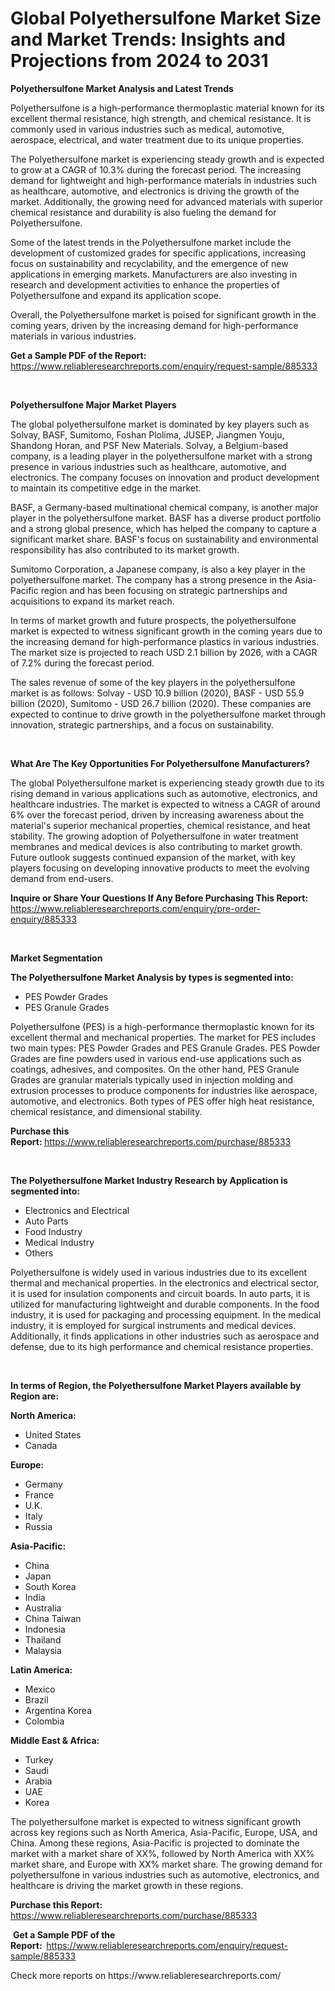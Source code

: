<p><h1>Global Polyethersulfone Market Size and Market Trends: Insights and Projections from 2024 to 2031</h1></p><p><strong>Polyethersulfone Market Analysis and Latest Trends</strong></p>
<p><p>Polyethersulfone is a high-performance thermoplastic material known for its excellent thermal resistance, high strength, and chemical resistance. It is commonly used in various industries such as medical, automotive, aerospace, electrical, and water treatment due to its unique properties.</p><p>The Polyethersulfone market is experiencing steady growth and is expected to grow at a CAGR of 10.3% during the forecast period. The increasing demand for lightweight and high-performance materials in industries such as healthcare, automotive, and electronics is driving the growth of the market. Additionally, the growing need for advanced materials with superior chemical resistance and durability is also fueling the demand for Polyethersulfone.</p><p>Some of the latest trends in the Polyethersulfone market include the development of customized grades for specific applications, increasing focus on sustainability and recyclability, and the emergence of new applications in emerging markets. Manufacturers are also investing in research and development activities to enhance the properties of Polyethersulfone and expand its application scope.</p><p>Overall, the Polyethersulfone market is poised for significant growth in the coming years, driven by the increasing demand for high-performance materials in various industries.</p></p>
<p><strong>Get a Sample PDF of the Report:&nbsp;</strong> <a href="https://www.reliableresearchreports.com/enquiry/request-sample/885333">https://www.reliableresearchreports.com/enquiry/request-sample/885333</a></p>
<p>&nbsp;</p>
<p><strong>Polyethersulfone Major Market Players</strong></p>
<p><p>The global polyethersulfone market is dominated by key players such as Solvay, BASF, Sumitomo, Foshan Plolima, JUSEP, Jiangmen Youju, Shandong Horan, and PSF New Materials. Solvay, a Belgium-based company, is a leading player in the polyethersulfone market with a strong presence in various industries such as healthcare, automotive, and electronics. The company focuses on innovation and product development to maintain its competitive edge in the market.</p><p>BASF, a Germany-based multinational chemical company, is another major player in the polyethersulfone market. BASF has a diverse product portfolio and a strong global presence, which has helped the company to capture a significant market share. BASF's focus on sustainability and environmental responsibility has also contributed to its market growth.</p><p>Sumitomo Corporation, a Japanese company, is also a key player in the polyethersulfone market. The company has a strong presence in the Asia-Pacific region and has been focusing on strategic partnerships and acquisitions to expand its market reach.</p><p>In terms of market growth and future prospects, the polyethersulfone market is expected to witness significant growth in the coming years due to the increasing demand for high-performance plastics in various industries. The market size is projected to reach USD 2.1 billion by 2026, with a CAGR of 7.2% during the forecast period.</p><p>The sales revenue of some of the key players in the polyethersulfone market is as follows: Solvay - USD 10.9 billion (2020), BASF - USD 55.9 billion (2020), Sumitomo - USD 26.7 billion (2020). These companies are expected to continue to drive growth in the polyethersulfone market through innovation, strategic partnerships, and a focus on sustainability.</p></p>
<p>&nbsp;</p>
<p><strong>What Are The Key Opportunities For Polyethersulfone Manufacturers?</strong></p>
<p><p>The global Polyethersulfone market is experiencing steady growth due to its rising demand in various applications such as automotive, electronics, and healthcare industries. The market is expected to witness a CAGR of around 6% over the forecast period, driven by increasing awareness about the material's superior mechanical properties, chemical resistance, and heat stability. The growing adoption of Polyethersulfone in water treatment membranes and medical devices is also contributing to market growth. Future outlook suggests continued expansion of the market, with key players focusing on developing innovative products to meet the evolving demand from end-users.</p></p>
<p><strong>Inquire or Share Your Questions If Any Before Purchasing This Report:</strong> <a href="https://www.reliableresearchreports.com/enquiry/pre-order-enquiry/885333">https://www.reliableresearchreports.com/enquiry/pre-order-enquiry/885333</a></p>
<p>&nbsp;</p>
<p><strong>Market Segmentation</strong></p>
<p><strong>The Polyethersulfone Market Analysis by types is segmented into:</strong></p>
<p><ul><li>PES Powder Grades</li><li>PES Granule Grades</li></ul></p>
<p><p>Polyethersulfone (PES) is a high-performance thermoplastic known for its excellent thermal and mechanical properties. The market for PES includes two main types: PES Powder Grades and PES Granule Grades. PES Powder Grades are fine powders used in various end-use applications such as coatings, adhesives, and composites. On the other hand, PES Granule Grades are granular materials typically used in injection molding and extrusion processes to produce components for industries like aerospace, automotive, and electronics. Both types of PES offer high heat resistance, chemical resistance, and dimensional stability.</p></p>
<p><strong>Purchase this Report:&nbsp;</strong><a href="https://www.reliableresearchreports.com/purchase/885333">https://www.reliableresearchreports.com/purchase/885333</a></p>
<p>&nbsp;</p>
<p><strong>The Polyethersulfone Market Industry Research by Application is segmented into:</strong></p>
<p><ul><li>Electronics and Electrical</li><li>Auto Parts</li><li>Food Industry</li><li>Medical Industry</li><li>Others</li></ul></p>
<p><p>Polyethersulfone is widely used in various industries due to its excellent thermal and mechanical properties. In the electronics and electrical sector, it is used for insulation components and circuit boards. In auto parts, it is utilized for manufacturing lightweight and durable components. In the food industry, it is used for packaging and processing equipment. In the medical industry, it is employed for surgical instruments and medical devices. Additionally, it finds applications in other industries such as aerospace and defense, due to its high performance and chemical resistance properties.</p></p>
<p>&nbsp;</p>
<p><strong>In terms of Region, the Polyethersulfone Market Players available by Region are:</strong></p>
<p>
    <p> <strong> North America: </strong>
        <ul>
            <li>United States</li>
            <li>Canada</li>
        </ul>
        </p> 
    <p> <strong> Europe: </strong>
        <ul>
            <li>Germany</li>
            <li>France</li>
            <li>U.K.</li>
            <li>Italy</li>
            <li>Russia</li>
        </ul>
        </p> 
    <p> <strong> Asia-Pacific: </strong>
        <ul>
            <li>China</li>
            <li>Japan</li>
            <li>South Korea</li>
            <li>India</li>
            <li>Australia</li>
            <li>China Taiwan</li>
            <li>Indonesia</li>
            <li>Thailand</li>
            <li>Malaysia</li>
        </ul>
        </p> 
    <p> <strong> Latin America: </strong>
        <ul>
            <li>Mexico</li>
            <li>Brazil</li>
            <li>Argentina Korea</li>
            <li>Colombia</li>
        </ul>
        </p> 
    <p> <strong> Middle East & Africa: </strong>
        <ul>
            <li>Turkey</li>
            <li>Saudi</li>
            <li>Arabia</li>
            <li>UAE</li>
            <li>Korea</li>
        </ul>
    </p>
    </p>
<p><p>The polyethersulfone market is expected to witness significant growth across key regions such as North America, Asia-Pacific, Europe, USA, and China. Among these regions, Asia-Pacific is projected to dominate the market with a market share of XX%, followed by North America with XX% market share, and Europe with XX% market share. The growing demand for polyethersulfone in various industries such as automotive, electronics, and healthcare is driving the market growth in these regions.</p></p>
<p><strong>Purchase this Report: </strong><a href="https://www.reliableresearchreports.com/purchase/885333">https://www.reliableresearchreports.com/purchase/885333</a></p>
<p>&nbsp;<strong>Get a Sample PDF of the Report:&nbsp;&nbsp;</strong><a href="https://www.reliableresearchreports.com/enquiry/request-sample/885333">https://www.reliableresearchreports.com/enquiry/request-sample/885333</a></p>
<p><strong></strong></p>
<p>Check more reports on https://www.reliableresearchreports.com/</p>